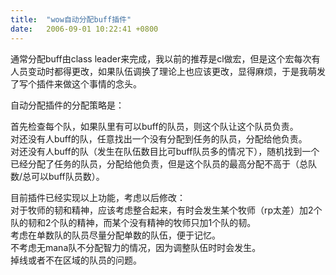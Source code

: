 ```yaml
---
title:  "wow自动分配buff插件"
date:   2006-09-01 10:22:41 +0800
---
```


通常分配buff由class leader来完成，我以前的推荐是cl做宏，但是这个宏每次有人员变动时都得更改，如果队伍调换了理论上也应该更改，显得麻烦，于是我萌发了写个插件来做这个事情的念头。  

自动分配插件的分配策略是：  

首先检查每个队，如果队里有可以buff的队员，则这个队让这个队员负责。  
对还没有人buff的队，任意找出一个没有分配到任务的队员，分配给他负责。  
对还没有人buff的队（发生在队伍数目比可buff队员多的情况下），随机找到一个已经分配了任务的队员，分配给他负责，但是这个队员的最高分配不高于（总队数/总可以buff队员数）。  

目前插件已经实现以上功能，考虑以后修改：  
对于牧师的韧和精神，应该考虑整合起来，有时会发生某个牧师（rp太差）加2个队的韧和2个队的精神，而某个没有精神的牧师只加1个队的韧。  
考虑在单数队的队员尽量分配单数的队伍，便于记忆。  
不考虑无mana队不分配智力的情况，因为调整队伍时时会发生。  
掉线或者不在区域的队员的问题。  

